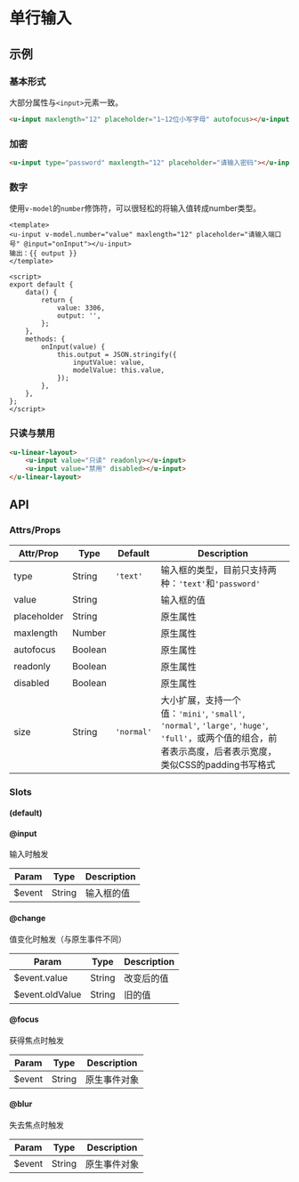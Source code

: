 # 单行输入

## 示例
### 基本形式

大部分属性与`<input>`元素一致。

``` html
<u-input maxlength="12" placeholder="1~12位小写字母" autofocus></u-input>
```

### 加密

``` html
<u-input type="password" maxlength="12" placeholder="请输入密码"></u-input>
```

### 数字

使用`v-model`的`number`修饰符，可以很轻松的将输入值转成number类型。

``` vue
<template>
<u-input v-model.number="value" maxlength="12" placeholder="请输入端口号" @input="onInput"></u-input>
输出：{{ output }}
</template>

<script>
export default {
    data() {
        return {
            value: 3306,
            output: '',
        };
    },
    methods: {
        onInput(value) {
            this.output = JSON.stringify({
                inputValue: value,
                modelValue: this.value,
            });
        },
    },
};
</script>
```

### 只读与禁用

``` html
<u-linear-layout>
    <u-input value="只读" readonly></u-input>
    <u-input value="禁用" disabled></u-input>
</u-linear-layout>
```

## API
### Attrs/Props

| Attr/Prop | Type | Default | Description |
| --------- | ---- | ------- | ----------- |
| type | String | `'text'` | 输入框的类型，目前只支持两种：`'text'`和`'password'` |
| value | String | | 输入框的值 |
| placeholder | String | | 原生属性 |
| maxlength | Number | | 原生属性 |
| autofocus | Boolean | | 原生属性 |
| readonly | Boolean | | 原生属性 |
| disabled | Boolean | | 原生属性 |
| size | String | `'normal'` | 大小扩展，支持一个值：`'mini'`, `'small'`, `'normal'`, `'large'`, `'huge'`, `'full'`，或两个值的组合，前者表示高度，后者表示宽度，类似CSS的padding书写格式 |

### Slots

#### (default)

#### @input

输入时触发

| Param | Type | Description |
| ----- | ---- | ----------- |
| $event | String | 输入框的值 |

#### @change

值变化时触发（与原生事件不同）

| Param | Type | Description |
| ----- | ---- | ----------- |
| $event.value | String | 改变后的值 |
| $event.oldValue | String | 旧的值 |

#### @focus

获得焦点时触发

| Param | Type | Description |
| ----- | ---- | ----------- |
| $event | String | 原生事件对象 |

#### @blur

失去焦点时触发

| Param | Type | Description |
| ----- | ---- | ----------- |
| $event | String | 原生事件对象 |
